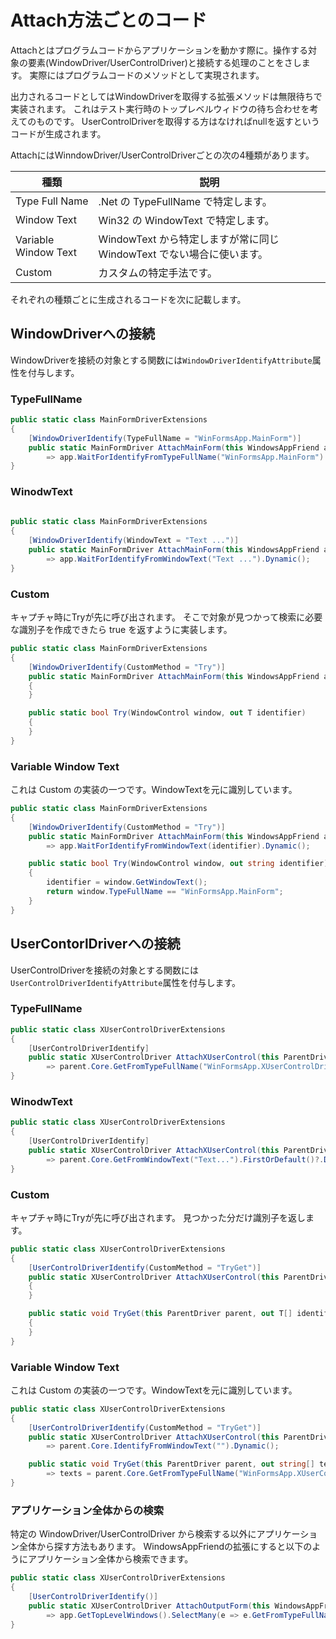 # Attach方法ごとのコード

Attachとはプログラムコードからアプリケーションを動かす際に。操作する対象の要素(WindowDriver/UserControlDriver)と接続する処理のことをさします。
実際にはプログラムコードのメソッドとして実現されます。

出力されるコードとしてはWindowDriverを取得する拡張メソッドは無限待ちで実装されます。
これはテスト実行時のトップレベルウィドウの待ち合わせを考えてのものです。
UserControlDriverを取得する方はなければnullを返すというコードが生成されます。

AttachにはWinndowDriver/UserControlDriverごとの次の4種類があります。

| 種類 | 説明 |
|-----|-----|
| Type Full Name | .Net の TypeFullName で特定します。 |
| Window Text | Win32 の WindowText で特定します。 |
| Variable Window Text | WindowText から特定しますが常に同じ WindowText でない場合に使います。 |
| Custom | カスタムの特定手法です。 |

それぞれの種類ごとに生成されるコードを次に記載します。

## WindowDriverへの接続

WindowDriverを接続の対象とする関数には`WindowDriverIdentifyAttribute`属性を付与します。

### TypeFullName

```cs
public static class MainFormDriverExtensions
{
    [WindowDriverIdentify(TypeFullName = "WinFormsApp.MainForm")]
    public static MainFormDriver AttachMainForm(this WindowsAppFriend app)
        => app.WaitForIdentifyFromTypeFullName("WinFormsApp.MainForm").Dynamic();
}
```
### WinodwText

```cs
    
public static class MainFormDriverExtensions
{
    [WindowDriverIdentify(WindowText = "Text ...")]
    public static MainFormDriver AttachMainForm(this WindowsAppFriend app)
        => app.WaitForIdentifyFromWindowText("Text ...").Dynamic();
}
```
### Custom

キャプチャ時にTryが先に呼び出されます。
そこで対象が見つかって検索に必要な識別子を作成できたら true を返すように実装します。

```cs
public static class MainFormDriverExtensions
{
    [WindowDriverIdentify(CustomMethod = "Try")]
    public static MainFormDriver AttachMainForm(this WindowsAppFriend app, T identifier)
    {
    }

    public static bool Try(WindowControl window, out T identifier)
    {
    }
}
```

### Variable Window Text

これは Custom の実装の一つです。WindowTextを元に識別しています。
```cs
public static class MainFormDriverExtensions
{
    [WindowDriverIdentify(CustomMethod = "Try")]
    public static MainFormDriver AttachMainForm(this WindowsAppFriend app, string identifier)
        => app.WaitForIdentifyFromWindowText(identifier).Dynamic();

    public static bool Try(WindowControl window, out string identifier)
    {
        identifier = window.GetWindowText();
        return window.TypeFullName == "WinFormsApp.MainForm";
    }
}
```

## UserContorlDriverへの接続

UserControlDriverを接続の対象とする関数には`UserControlDriverIdentifyAttribute`属性を付与します。

### TypeFullName

```cs
public static class XUserControlDriverExtensions
{
    [UserControlDriverIdentify]
    public static XUserControlDriver AttachXUserControl(this ParentDriver parent)
        => parent.Core.GetFromTypeFullName("WinFormsApp.XUserControlDriver").FirstOrDefault()?.Dynamic();
}
```

### WinodwText

```cs
public static class XUserControlDriverExtensions
{
    [UserControlDriverIdentify]
    public static XUserControlDriver AttachXUserControl(this ParentDriver parent)
        => parent.Core.GetFromWindowText("Text...").FirstOrDefault()?.Dynamic();
}
```

### Custom

キャプチャ時にTryが先に呼び出されます。
見つかった分だけ識別子を返します。

```cs
public static class XUserControlDriverExtensions
{
    [UserControlDriverIdentify(CustomMethod = "TryGet")]
    public static XUserControlDriver AttachXUserControl(this ParentDriver parent, T identifier)
    {
    }

    public static void TryGet(this ParentDriver parent, out T[] identifier)
    {
    }
}
```

### Variable Window Text

これは Custom の実装の一つです。WindowTextを元に識別しています。

```cs
public static class XUserControlDriverExtensions
{
    [UserControlDriverIdentify(CustomMethod = "TryGet")]
    public static XUserControlDriver AttachXUserControl(this ParentDriver parent, string text)
        => parent.Core.IdentifyFromWindowText("").Dynamic();

    public static void TryGet(this ParentDriver parent, out string[] texts)
        => texts = parent.Core.GetFromTypeFullName("WinFormsApp.XUserControlDriver").Select(e => (string)e.Dynamic().Text).ToArray();
}
```

### アプリケーション全体からの検索

特定の WindowDriver/UserControlDriver から検索する以外にアプリケーション全体から探す方法もあります。
WindowsAppFriendの拡張にすると以下のようにアプリケーション全体から検索できます。

```cs
public static class XUserControlDriverExtensions
{
    [UserControlDriverIdentify()]
    public static XUserControlDriver AttachOutputForm(this WindowsAppFriend app)
        => app.GetTopLevelWindows().SelectMany(e => e.GetFromTypeFullName("WinFormsApp.XUserControlDriver")).FirstOrDefault()?.Dynamic();
}
```
